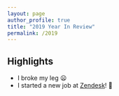 ```yaml
---
layout: page
author_profile: true
title: "2019 Year In Review"
permalink: /2019
---
```


## Highlights

- I broke my leg :frowning:
- I started a new job at [Zendesk]! :tada:

[Zendesk]: https://zendesk.com